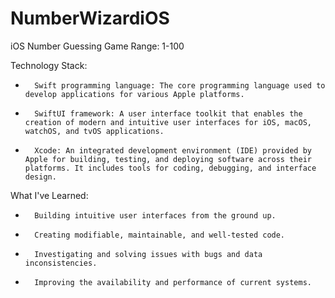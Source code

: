 # NumberWizardiOS

iOS Number Guessing Game Range: 1-100

Technology Stack:
* 		Swift programming language: The core programming language used to develop applications for various Apple platforms.
* 		SwiftUI framework: A user interface toolkit that enables the creation of modern and intuitive user interfaces for iOS, macOS, watchOS, and tvOS applications.
* 		Xcode: An integrated development environment (IDE) provided by Apple for building, testing, and deploying software across their platforms. It includes tools for coding, debugging, and interface design.

What I've Learned:
* 		Building intuitive user interfaces from the ground up.
* 		Creating modifiable, maintainable, and well-tested code.
* 		Investigating and solving issues with bugs and data inconsistencies.
* 		Improving the availability and performance of current systems.

